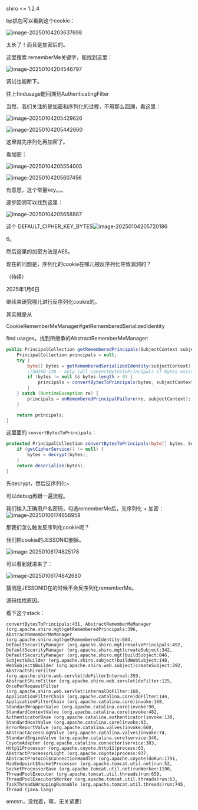 shiro <= 1.2.4



bp抓包可以看到这个cookie：

![image-20250104203637698](./shiro550分析/images/image-20250104203637698.png)



太长了！而且是加密后的。



这里搜索 rememberMe关键字，能找到这里：

![image-20250104204546797](./shiro550分析/images/image-20250104204546797.png)



调试也能断下。



往上findusage能回溯到AuthenticatingFilter



当然，我们关注的是加密和序列化的过程，不用那么回溯，看这里：

![image-20250104205429626](./shiro550分析/images/image-20250104205429626.png)

![image-20250104205442660](./shiro550分析/images/image-20250104205442660.png)

这里就先序列化再加密了。

看加密：

![image-20250104205554005](./shiro550分析/images/image-20250104205554005.png)

![image-20250104205607456](./shiro550分析/images/image-20250104205607456.png)

有意思，这个常量key。。。

逐步回溯可以找到这里：

![image-20250104205658887](./shiro550分析/images/image-20250104205658887.png)

这个 DEFAULT_CIPHER_KEY_BYTES![image-20250104205720186](./shiro550分析/images/image-20250104205720186.png)



6。

然后这里的加密方法是AES。



现在的问题是，序列化的cookie在哪儿被反序列化导致漏洞的？

（待续）



2025年1月6日

继续来研究哪儿进行反序列化cookie的。

其实就是从

CookieRememberMeManager#getRememberedSerializedIdentity

find usages，找到所继承的AbstractRememberMeManager:

```java
public PrincipalCollection getRememberedPrincipals(SubjectContext subjectContext) {
    PrincipalCollection principals = null;
    try {
        byte[] bytes = getRememberedSerializedIdentity(subjectContext);
        //SHIRO-138 - only call convertBytesToPrincipals if bytes exist:
        if (bytes != null && bytes.length > 0) {
            principals = convertBytesToPrincipals(bytes, subjectContext);
        }
    } catch (RuntimeException re) {
        principals = onRememberedPrincipalFailure(re, subjectContext);
    }

    return principals;
}
```

这里面的 `convertBytesToPrincipals`：

```java
protected PrincipalCollection convertBytesToPrincipals(byte[] bytes, SubjectContext subjectContext) {
    if (getCipherService() != null) {
        bytes = decrypt(bytes);
    }
    return deserialize(bytes);
}
```



先decrypt，然后反序列化~







可以debug再跟一遍流程。

我们输入正确用户名密码，勾选rememberMe后，先序列化 + 加密：![image-20250106174656958](./shiro550分析/images/image-20250106174656958.png)



那我们怎么触发反序列化cookie呢？

我们把cookie的JESSONID删掉。

![image-20250106174825178](./shiro550分析/images/image-20250106174825178.png)

可以看到就进来了：

![image-20250106174842680](./shiro550分析/images/image-20250106174842680.png)



猜测是JESSONID在的时候不会反序列化rememberMe。

源码找找原因。



看下这个stack：

```
convertBytesToPrincipals:431, AbstractRememberMeManager (org.apache.shiro.mgt)getRememberedPrincipals:396, AbstractRememberMeManager (org.apache.shiro.mgt)getRememberedIdentity:604, DefaultSecurityManager (org.apache.shiro.mgt)resolvePrincipals:492, DefaultSecurityManager (org.apache.shiro.mgt)createSubject:342, DefaultSecurityManager (org.apache.shiro.mgt)buildSubject:846, Subject$Builder (org.apache.shiro.subject)buildWebSubject:148, WebSubject$Builder (org.apache.shiro.web.subject)createSubject:292, AbstractShiroFilter (org.apache.shiro.web.servlet)doFilterInternal:359, AbstractShiroFilter (org.apache.shiro.web.servlet)doFilter:125, OncePerRequestFilter (org.apache.shiro.web.servlet)internalDoFilter:168, ApplicationFilterChain (org.apache.catalina.core)doFilter:144, ApplicationFilterChain (org.apache.catalina.core)invoke:168, StandardWrapperValve (org.apache.catalina.core)invoke:90, StandardContextValve (org.apache.catalina.core)invoke:482, AuthenticatorBase (org.apache.catalina.authenticator)invoke:130, StandardHostValve (org.apache.catalina.core)invoke:93, ErrorReportValve (org.apache.catalina.valves)invoke:660, AbstractAccessLogValve (org.apache.catalina.valves)invoke:74, StandardEngineValve (org.apache.catalina.core)service:346, CoyoteAdapter (org.apache.catalina.connector)service:383, Http11Processor (org.apache.coyote.http11)process:63, AbstractProcessorLight (org.apache.coyote)process:937, AbstractProtocol$ConnectionHandler (org.apache.coyote)doRun:1791, NioEndpoint$SocketProcessor (org.apache.tomcat.util.net)run:52, SocketProcessorBase (org.apache.tomcat.util.net)runWorker:1190, ThreadPoolExecutor (org.apache.tomcat.util.threads)run:659, ThreadPoolExecutor$Worker (org.apache.tomcat.util.threads)run:63, TaskThread$WrappingRunnable (org.apache.tomcat.util.threads)run:745, Thread (java.lang)
```

emmm，没找着，嘛，无关紧要）